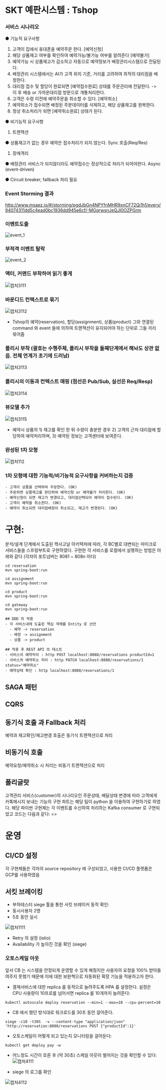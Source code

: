 # SKT 예판시스템 : Tshop


### 서비스 시나리오

  ● 기능적 요구사항

  1. 고객이 집에서 휴대폰을 예약주문 한다. [예약신청]
  2. 해당 상품재고 여부를 확인하여 예약가능/불가능 여부를 알려준다 [예약불가]
  3. 예약가능 시 상품재고가 감소하고 자동으로 예약정보가 배정관리시스템으로 전달된다.
  4. 배정관리 시스템에서는 AI가 고객 위치 기준, 거리를 고려하여 최적의 대리점을 배정한다.
  5. 대리점 접수 및 할당이 완료되면 [예약접수완료] 상태를 주문관리에 전달한다. -> 이 후 배송 or 가까운대리점 방문으로 개통처리한다.
  6. 고객은 수령 이전에 예약주문을 취소할 수 있다. [예약취소]
  7. 예약취소가 접수되면 배정된 주문데이터를 삭제하고, 해당 상품재고를 원복한다.
  8. 정상 취소처리가 되면 [예약취소완료] 상태가 된다.

  ● 비기능적 요구사항

  1. 트랜잭션

  ● 상품재고가 없는 경우 예약은 접수처리가 되지 않는다. Sync 호출(Req/Res)
  
  1. 장애격리

  ● 배정관리 서비스가 되지않더라도 예약접수는 정상적으로 처리가 되어야한다. Async (event-driven)
  
  ● Circuit breaker, fallback 처리 필요


### Event Storming 결과
  
http://www.msaez.io/#/storming/pgdJbGn4NPYfnMHR9xnCF72Qi1h1/every/94074311dd5c4ead0bc1936dd945e6cf/-MGqrwsnJeQJI0OZPGrm


### 이벤트도출

![event_1](https://user-images.githubusercontent.com/45332921/93048866-cfcdf800-f69a-11ea-9cd4-11519e9a8316.jpg)

### 부적격 이벤트 탈락

![event_2](https://user-images.githubusercontent.com/45332921/93048891-e3795e80-f69a-11ea-8c4b-2cefe99b1131.jpg)


### 액터, 커맨드 부착하여 읽기 좋게

![캡처3111](https://user-images.githubusercontent.com/31124658/93174025-5dc3e480-f768-11ea-9190-f50337f9062e.JPG)


### 바운디드 컨텍스트로 묶기

![캡처3112](https://user-images.githubusercontent.com/31124658/93174029-5e5c7b00-f768-11ea-83d4-448f5df2f49f.JPG)

- Tshop의 예약(reservation), 할당(assignment), 상품(product) 그와 연결된 command 와 event 들에 의하여 트랜잭션이 유지되어야 하는 단위로 그들 끼리 묶어줌



### 폴리시 부착 (괄호는 수행주체, 폴리시 부착을 둘째단계에서 해놔도 상관 없음. 전체 연계가 초기에 드러남)

![캡처3113](https://user-images.githubusercontent.com/31124658/93174035-60263e80-f768-11ea-84af-6b509f16da16.JPG)


### 폴리시의 이동과 컨텍스트 매핑 (점선은 Pub/Sub, 실선은 Req/Resp)

![캡처3114](https://user-images.githubusercontent.com/31124658/93174032-5ef51180-f768-11ea-845a-9a8ab1fb3d44.JPG)


### 뷰모델 추가

![캡처3115](https://user-images.githubusercontent.com/31124658/93174033-5ef51180-f768-11ea-9a0b-ddc9cb899023.JPG)

- 예약시 상품의 1) 재고를 확인 한 뒤 수량이 충분한 경우 2) 고객의 근처 대리점에 할당하여 예약처리하며, 3) 예약된 정보는 고객센터에 보여준다.



### 완성된 1차 모형
![캡처112](https://user-images.githubusercontent.com/31124658/93170184-afb53c00-f761-11ea-88cb-53742d03f553.JPG)


### 1차 모형에 대한 기능적/비기능적 요구사항을 커버하는지 검증
    - 고객이 상품을 선택하여 주문한다. (OK)
    - 주문하면 상품재고를 판단하여 예약신청 or 예약불가 처리한다. (OK)
    - 예약신청이 되면 재고가 변경되고, 대리점선택되어 예약이 접수된다. (OK)
    - 고객이 예약을 취소한다. (OK)
    - 예약이 취소되면 대리점배정이 취소되고, 재고가 변경된다. (OK)
    
# 구현:

분석/설계 단계에서 도출된 헥사고날 아키텍처에 따라, 각 BC별로 대변되는 마이크로 서비스들을 스프링부트로 구현하였다. 구현한 각 서비스를 로컬에서 실행하는 방법은 아래와 같다 (각자의 포트넘버는 8081 ~ 808n 이다)

```
cd reservation
mvn spring-boot:run

cd assignment
mvn spring-boot:run 

cd product
mvn spring-boot:run  

cd gateway
mvn spring-boot:run  

## DDD 의 적용
- 각 서비스내에 도출된 핵심 객체를 Entity 로 선언
  - 예약 -> reservation
  - 배정 -> assignment
  - 상품 -> product

## 적용 후 REST API 의 테스트
- 서비스의 예약처리 : http POST localhost:8088/reservations productId=1
- 서비스의 예약취소 처리 : http PATCH localhost:8088/reservations/1 status="예약취소"
- 예약상태 확인 : http localhost:8088/reservations/1
```

## SAGA 패턴

## CQRS

## 동기식 호출 과 Fallback 처리
예약과 재고확인/재고변경 호출은 동기식 트랜잭션으로 처리 

## 비동기식 호출
예약요청/예약취소 시 처리는 비동기 트랜잭션으로 처리

## 폴리글랏

고객관리 서비스(customer)의 시나리오인 주문상태, 배달상태 변경에 따라 고객에게 카톡메시지 보내는 기능의 구현 파트는 해당 팀이 python 을 이용하여 구현하기로 하였다. 해당 파이썬 구현체는 각 이벤트를 수신하여 처리하는 Kafka consumer 로 구현되었고 코드는 다음과 같다: => 

# 운영

## CI/CD 설정

각 구현체들은 각자의 source repository 에 구성되었고, 사용한 CI/CD 플랫폼은 GCP를 사용하였음

## 서킷 브레이킹
- 부하테스터 siege 툴을 통한 서킷 브레이커 동작 확인:
- 동시사용자 2명
- 5초 동안 실시

![캡처1111](https://user-images.githubusercontent.com/31124658/93170285-e25f3480-f761-11ea-951c-61d41566af9b.JPG)

- Retry 의 설정 (istio)
- Availability 가 높아진 것을 확인 (siege)

### 오토스케일 아웃
앞서 CB 는 시스템을 안정되게 운영할 수 있게 해줬지만 사용자의 요청을 100% 받아들여주지 못했기 때문에 이에 대한 보완책으로 자동화된 확장 기능을 적용하고자 한다. 


- 결제서비스에 대한 replica 를 동적으로 늘려주도록 HPA 를 설정한다. 설정은 CPU 사용량이 10프로를 넘어서면 replica 를 10개까지 늘려준다:
```
kubectl autoscale deploy reservation --min=1 --max=10 --cpu-percent=10
```
- CB 에서 했던 방식대로 워크로드를 30초 동안 걸어준다.
```
siege -c10 -t30S  -v --content-type "application/json" 'http://reservation:8080/reservations POST {"productId":1}'
```
- 오토스케일이 어떻게 되고 있는지 모니터링을 걸어둔다:
```
kubectl get deploy pay -w
```
- 어느정도 시간이 흐른 후 (약 30초) 스케일 아웃이 벌어지는 것을 확인할 수 있다:
![캡처4111](https://user-images.githubusercontent.com/31124658/93185437-5c021d00-f778-11ea-9ab6-41588ed2c9f5.JPG)

- siege 의 로그를 확인

![캡처4112](https://user-images.githubusercontent.com/31124658/93185435-5b698680-f778-11ea-817c-a2dbbe272b71.JPG)

